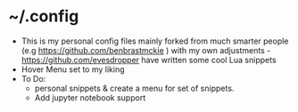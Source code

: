 # ~/.config 

- This is my personal config files mainly forked from much smarter people (e.g  https://github.com/benbrastmckie ) with my own adjustments 
-https://github.com/evesdropper have written some cool Lua snippets 
- Hover Menu set to my liking
- To Do:
  - personal snippets & create a menu for set of snippets. 
  - Add jupyter notebook support 
